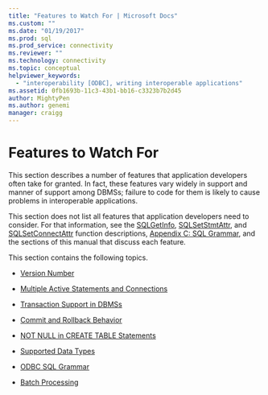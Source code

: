 ```yaml
---
title: "Features to Watch For | Microsoft Docs"
ms.custom: ""
ms.date: "01/19/2017"
ms.prod: sql
ms.prod_service: connectivity
ms.reviewer: ""
ms.technology: connectivity
ms.topic: conceptual
helpviewer_keywords: 
  - "interoperability [ODBC], writing interoperable applications"
ms.assetid: 0fb1693b-11c3-43b1-bb16-c3323b7b2d45
author: MightyPen
ms.author: genemi
manager: craigg
---
```

# Features to Watch For
This section describes a number of features that application developers often take for granted. In fact, these features vary widely in support and manner of support among DBMSs; failure to code for them is likely to cause problems in interoperable applications.  
  
 This section does not list all features that application developers need to consider. For that information, see the [SQLGetInfo](../../../odbc/reference/syntax/sqlgetinfo-function.md), [SQLSetStmtAttr](../../../odbc/reference/syntax/sqlsetstmtattr-function.md), and [SQLSetConnectAttr](../../../odbc/reference/syntax/sqlsetconnectattr-function.md) function descriptions, [Appendix C: SQL Grammar](../../../odbc/reference/appendixes/appendix-c-sql-grammar.md), and the sections of this manual that discuss each feature.  
  
 This section contains the following topics.  
  
-   [Version Number](../../../odbc/reference/develop-app/version-number.md)  
  
-   [Multiple Active Statements and Connections](../../../odbc/reference/develop-app/multiple-active-statements-and-connections.md)  
  
-   [Transaction Support in DBMSs](../../../odbc/reference/develop-app/transaction-support-in-dbmss.md)  
  
-   [Commit and Rollback Behavior](../../../odbc/reference/develop-app/commit-and-rollback-behavior.md)  
  
-   [NOT NULL in CREATE TABLE Statements](../../../odbc/reference/develop-app/not-null-in-create-table-statements.md)  
  
-   [Supported Data Types](../../../odbc/microsoft/supported-data-types-odbc-driver-for-oracle.md)  
  
-   [ODBC SQL Grammar](../../../odbc/reference/develop-app/odbc-sql-grammar.md)  
  
-   [Batch Processing](../../../odbc/reference/develop-app/batch-processing.md)
